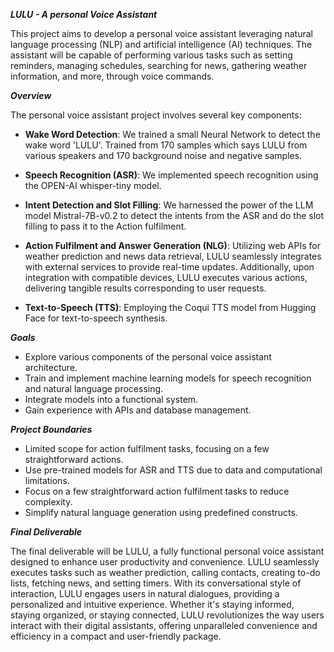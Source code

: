 ***LULU - A personal Voice Assistant***

This project aims to develop a personal voice assistant leveraging natural language processing (NLP) and artificial intelligence (AI) techniques. The assistant will be capable of performing various tasks such as setting reminders, managing schedules, searching for news, gathering weather information, and more, through voice commands.

***Overview***

The personal voice assistant project involves several key components:

- **Wake Word Detection**: We trained a small Neural Network to detect the wake word 'LULU'. Trained from 170 samples which says LULU from various speakers and 170 background noise and negative samples.

- **Speech Recognition (ASR)**: We implemented speech recognition using the OPEN-AI whisper-tiny model.

- **Intent Detection and Slot Filling**: We harnessed the power of the LLM model Mistral-7B-v0.2 to detect the intents from the ASR and do the slot filling to pass it to the Action fulfilment.

- **Action Fulfilment and Answer Generation (NLG)**: Utilizing web APIs for weather prediction and news data retrieval, LULU seamlessly integrates with external services to provide real-time updates. Additionally, upon integration with compatible devices, LULU executes various actions, delivering tangible results corresponding to user requests.

- **Text-to-Speech (TTS)**: Employing the Coqui TTS model from Hugging Face for text-to-speech synthesis.

***Goals***
- Explore various components of the personal voice assistant architecture.
- Train and implement machine learning models for speech recognition and natural language processing.
- Integrate models into a functional system.
- Gain experience with APIs and database management.
  
***Project Boundaries***
- Limited scope for action fulfilment tasks, focusing on a few straightforward actions.
- Use pre-trained models for ASR and TTS due to data and computational limitations.
- Focus on a few straightforward action fulfilment tasks to reduce complexity.
- Simplify natural language generation using predefined constructs.

***Final Deliverable***

  
The final deliverable will be LULU, a fully functional personal voice assistant designed to enhance user productivity and convenience. 
LULU seamlessly executes tasks such as weather prediction, calling contacts, creating to-do lists, fetching news, and setting timers. 
With its conversational style of interaction, LULU engages users in natural dialogues, providing a personalized and intuitive experience.
Whether it's staying informed, staying organized, or staying connected, LULU revolutionizes the way users interact with their digital assistants, offering unparalleled convenience and efficiency in a compact and user-friendly package.
